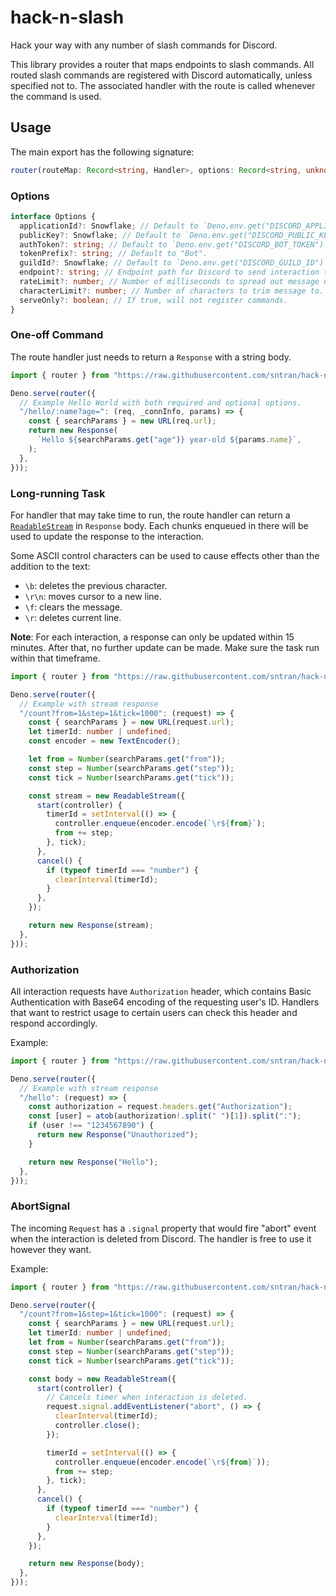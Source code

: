 # hack-n-slash

Hack your way with any number of slash commands for Discord.

This library provides a router that maps endpoints to slash commands. All routed
slash commands are registered with Discord automatically, unless specified not
to. The associated handler with the route is called whenever the command is
used.

## Usage

The main export has the following signature:

```ts
router(routeMap: Record<string, Handler>, options: Record<string, unknown>): Handler
```

### Options

```ts
interface Options {
  applicationId?: Snowflake; // Default to `Deno.env.get("DISCORD_APPLICATION_ID")`
  publicKey?: Snowflake; // Default to `Deno.env.get("DISCORD_PUBLIC_KEY")`
  authToken?: string; // Default to `Deno.env.get("DISCORD_BOT_TOKEN")`
  tokenPrefix?: string; // Default to "Bot".
  guildId?: Snowflake; // Default to `Deno.env.get("DISCORD_GUILD_ID")`.
  endpoint?: string; // Endpoint path for Discord to send interaction to
  rateLimit?: number; // Number of milliseconds to spread out message update.
  characterLimit?: number; // Number of characters to trim message to.
  serveOnly?: boolean; // If true, will not register commands.
}
```

### One-off Command

The route handler just needs to return a `Response` with a string body.

```ts
import { router } from "https://raw.githubusercontent.com/sntran/hack-n-slash/main/mod.ts";

Deno.serve(router({
  // Example Hello World with both required and optional options.
  "/hello/:name?age=": (req, _connInfo, params) => {
    const { searchParams } = new URL(req.url);
    return new Response(
      `Hello ${searchParams.get("age")} year-old ${params.name}`,
    );
  },
}));
```

### Long-running Task

For handler that may take time to run, the route handler can return a
[`ReadableStream`](https://developer.mozilla.org/en-US/docs/Web/API/ReadableStream)
in `Response` body. Each chunks enqueued in there will be used to update the
response to the interaction.

Some ASCII control characters can be used to cause effects other than the
addition to the text:

- `\b`: deletes the previous character.
- `\r\n`: moves cursor to a new line.
- `\f`: clears the message.
- `\r`: deletes current line.

**Note**: For each interaction, a response can only be updated within 15
minutes. After that, no further update can be made. Make sure the task run
within that timeframe.

```ts
import { router } from "https://raw.githubusercontent.com/sntran/hack-n-slash/main/mod.ts";

Deno.serve(router({
  // Example with stream response
  "/count?from=1&step=1&tick=1000": (request) => {
    const { searchParams } = new URL(request.url);
    let timerId: number | undefined;
    const encoder = new TextEncoder();

    let from = Number(searchParams.get("from"));
    const step = Number(searchParams.get("step"));
    const tick = Number(searchParams.get("tick"));

    const stream = new ReadableStream({
      start(controller) {
        timerId = setInterval(() => {
          controller.enqueue(encoder.encode(`\r${from}`);
          from += step;
        }, tick);
      },
      cancel() {
        if (typeof timerId === "number") {
          clearInterval(timerId);
        }
      },
    });

    return new Response(stream);
  },
}));
```

### Authorization

All interaction requests have `Authorization` header, which contains Basic
Authentication with Base64 encoding of the requesting user's ID. Handlers that
want to restrict usage to certain users can check this header and respond
accordingly.

Example:

```ts
import { router } from "https://raw.githubusercontent.com/sntran/hack-n-slash/main/mod.ts";

Deno.serve(router({
  // Example with stream response
  "/hello": (request) => {
    const authorization = request.headers.get("Authorization");
    const [user] = atob(authorization!.split(" ")[1]).split(":");
    if (user !== "1234567890") {
      return new Response("Unauthorized");
    }

    return new Response("Hello");
  },
}));
```

### AbortSignal

The incoming `Request` has a `.signal` property that would fire "abort" event
when the interaction is deleted from Discord. The handler is free to use it
however they want.

Example:

```ts
import { router } from "https://raw.githubusercontent.com/sntran/hack-n-slash/main/mod.ts";

Deno.serve(router({
  "/count?from=1&step=1&tick=1000": (request) => {
    const { searchParams } = new URL(request.url);
    let timerId: number | undefined;
    let from = Number(searchParams.get("from"));
    const step = Number(searchParams.get("step"));
    const tick = Number(searchParams.get("tick"));

    const body = new ReadableStream({
      start(controller) {
        // Cancels timer when interaction is deleted.
        request.signal.addEventListener("abort", () => {
          clearInterval(timerId);
          controller.close();
        });

        timerId = setInterval(() => {
          controller.enqueue(encoder.encode(`\r${from}`));
          from += step;
        }, tick);
      },
      cancel() {
        if (typeof timerId === "number") {
          clearInterval(timerId);
        }
      },
    });

    return new Response(body);
  },
}));
```
